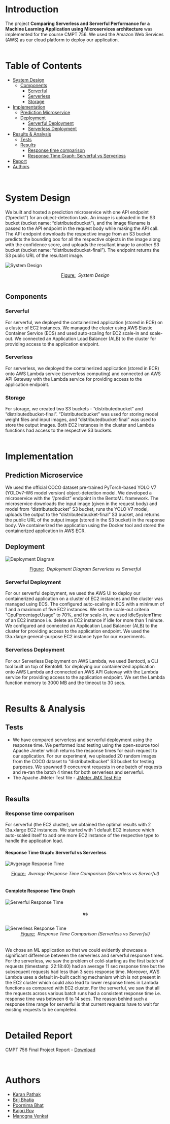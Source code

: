 # Introduction
The project **Comparing Serverless and Serverful Performance for a Machine Learning Application using Microservices architecture** was implemented for the course CMPT 756. We used the Amazon Web Services (AWS) as our cloud platform to deploy our application.
<br><br>

# Table of Contents
- [System Design](#System-Design)
	- [Components](#Components)
		- [Serverful](#Serverful)
		- [Serverless](#Serverless)
		- [Storage](#Storage)
 - [Implementation](#Implementation)
	 - [Prediction Microservice](#Prediction-Microservice) 
 	 - [Deployment](#Deployment) 
	 	 - [Serverful Deployment](#Serverful-Deployment) 
	 	 - [Serverless Deployment](#Serverless-Deployment) 
- [Results & Analysis](#Results-&-Analysis)
	 - [Tests](#Tests) 
	 - [Results](#Results) 
		 - [Response time comparison](#Response-time-comparison)
		 - [Response Time Graph: Serverful vs Serverless](#Response-Time-Graph:-Serverful-vs-Serverless)
 - [Report](#Detailed-Report)
 - [Authors](#Authors)	
<br><br>

# System Design
We built and hosted a prediction microservice with one API endpoint (“/predict”) for an object-detection task. An image is uploaded in the S3 bucket (bucket name: “distributedbucket”), and the image filename is passed to the API endpoint in the request body while making the API call. The API endpoint downloads the respective image from an S3 bucket predicts the bounding box for all the respective objects in the image along with the confidence score, and uploads the resultant image to another S3 bucket (bucket name: “distributedbucket-final”). The endpoint returns the S3 public URL of the resultant image.

<img
  src="assets/System_Design.png"
  alt=" System Design">
  <div align='center'><u>Figure:</u> &nbsp;<em>System Design</em></div>
<br>

## Components

### Serverful
For serverful, we deployed the containerized application (stored in ECR) on a cluster of EC2 instances. We managed the cluster using AWS Elastic Container Service (ECS) and used auto-scaling for EC2 scale-in and scale-out. We connected an Application Load Balancer (ALB) to the cluster for providing access to the application endpoint.

### Serverless
For serverless, we deployed the containerized application (stored in ECR) onto AWS Lambda service (serverless computing) and connected an AWS API Gateway with the Lambda service for providing access to the application endpoint.

### Storage
For storage, we created two S3 buckets - “distributedbucket” and “distributedbucket-final”. “Distributedbucket” was used for storing model weight files and input images, and “distributedbucket-final” was used to store the output images. Both EC2 instances in the cluster and Lambda functions had access to the respective S3 buckets.
<br><br>

# Implementation
## Prediction Microservice
We used the official COCO dataset pre-trained PyTorch-based YOLO V7 (YOLOv7-W6 model version) object-detection model. We developed a microservice with the “/predict” endpoint in the BentoML framework. The microservice downloads the input image (given in the request body) and model from “distributedbucket” S3 bucket, runs the YOLO V7 model, uploads the output to the “distributedbucket-final” S3 bucket, and returns the public URL of the output image (stored in the S3 bucket) in the response body. We containerized the application using the Docker tool and stored the containerized application in AWS ECR. 
<br>

## Deployment
<img
  src="assets/deployment_diagram.png"
  alt="Deployment Diagram">
  <div align='center'><u>Figure:</u> &nbsp;<em>Deployment Diagram Serverless vs Serverful</em></div>

### Serverful Deployment
For our serverful deployment, we used the AWS UI to deploy our containerized application on a cluster of EC2 instances and the cluster was managed using ECS. The configured auto-scaling in ECS with a minimum of 1 and a maximum of five EC2 instances. We set the scale-out criteria “CpuPercentageUsage” to 70%, and for scale-in, we used idleSystemTime of an EC2 instance i.e. delete an EC2 instance if idle for more than 1 minute. We configured and connected an Application Load Balancer (ALB) to the cluster for providing access to the application endpoint. We used the t3a.xlarge general-purpose EC2 instance type for our experiments.

### Serverless Deployment
For our Serverless Deployment on AWS Lambda, we used Bentoctl, a CLI tool built on top of BentoML for deploying our containerized application onto AWS Lambda and connected an AWS API Gateway with the Lambda service for providing access to the application endpoint. We set the Lambda function memory to 3000 MB and the timeout to 30 secs.
<br><br>

# Results & Analysis
## Tests
- We have compared serverless and serverful deployment using the response time. We performed load testing using the open-source tool Apache Jmeter which returns the response times for each request to our application. For our experiment, we uploaded 20 random images from the COCO dataset to "distributedbucket” S3 bucket for testing purposes. We spawned 9 concurrent requests in one batch of requests and re-ran the batch 4 times for both serverless and serverful.  
- The Apache JMeter Test file - [JMeter JMX Test File](JMeter_Load_Testing.jmx)
<br><br>

## Results
### Response time comparison
For serverful (the EC2 cluster), we obtained the optimal results with 2 t3a.xlarge EC2 instances. We started with 1 default EC2 instance which auto-scaled itself to add one more EC2 instance of the respective type to handle the application load.

#### Response Time Graph: Serverful vs Serverless
<img
  src="assets/Graph_Comparison.png"
  alt="Avgerage Response Time">
  <div align='center'><u>Figure:</u> &nbsp;<em>Average Response Time Comparison (Serverless vs Serverful)</em></div>
<br>

#### Complete Response Time Graph
<img
  src="assets/Serverful.png"
  alt="Serverful Response Time">
<h4 align="center" style='padding-bottom: 10px'>
<b>vs</b>
</h4>
  <img
  src="assets/Serverless.png"
  alt="Serverless Response Time">
  <div align='center'><u>Figure:</u> &nbsp;<em>Response Time Comparison (Serverless vs Serverful)</em></div>
<br><br>
We chose an ML application so that we could evidently showcase a significant difference between the serverless and serverful response times. For the serverless, we saw the problem of cold-starting as the first batch of requests (timestamp: 22:18:40) had an average 11 sec response time but the subsequent requests had less than 3 secs response time. Moreover, AWS Lambda uses a default in-built caching mechanism which is not present in the EC2 cluster which could also lead to lower response times in Lambda functions as compared with EC2 cluster. For the serverful, we saw that all the requests across various batch runs had a consistent response time i.e. response time was between 6 to 14 secs. The reason behind such a response time range for serverful is that current requests have to wait for existing requests to be completed.
<br><br>

# Detailed Report
CMPT 756 Final Project Report - [Download](assets/Group_12_Final_Report.pdf)

<br>

# Authors
- [Karan Pathak](https://www.github.com/karanpathak)
- [Brij Bhatia](https://github.com/brij1197)
- [Poornima Bhat](https://github.com/PoornimaBhat29)
- [Kajori Roy](https://github.com/Kajori21)
- [Manogna Venkat](https://github.com/ManognaVenkat)

